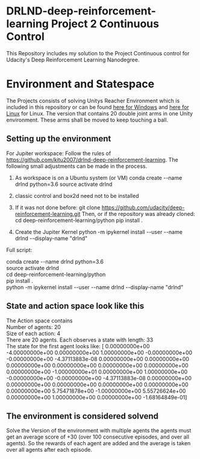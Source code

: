 # DRLND-deep-reinforcement-learning Project 2 Continuous Control
This Repository includes my solution to the Project Continuous control for Udacity's Deep Reinforcement Learning Nanodegree.

# Environment and Statespace
The Projects consists of solving Unitys Reacher Environment which is included in this repository or can be found [here for Windows](https://s3-us-west-1.amazonaws.com/udacity-drlnd/P2/Reacher/Reacher_Windows_x86_64.zip) and [here for Linux](https://s3-us-west-1.amazonaws.com/udacity-drlnd/P2/Reacher/Reacher_Linux.zip) for Linux. 
The version that contains 20 double joint arms in one Unity environment. These arms shall be moved to keep touching a ball. 

## Setting up the environment
For Jupiter workspace: 
Follow the rules of https://github.com/kitu2007/drlnd-deep-reinforcement-learning. 
The following small adjustments can be made in the process.

1. As workspace is on a Ubuntu system (or VM)
conda create --name drlnd python=3.6
source activate drlnd

2. classic control and box2d need not to be installed

3. If it was not done before: 
git clone https://github.com/udacity/deep-reinforcement-learning.git
Then, or if the repository was already cloned: 
cd deep-reinforcement-learning/python
pip install .

4. Create the Jupiter Kernel 
python -m ipykernel install --user --name drlnd --display-name "drlnd"


Full script: 

conda create --name drlnd python=3.6  
source activate drlnd  
cd deep-reinforcement-learning/python  
pip install .  
python -m ipykernel install --user --name drlnd --display-name "drlnd"  

## State and action space look like this
The Action space contains  
Number of agents: 20  
Size of each action: 4  
There are 20 agents. Each observes a state with length: 33  
The state for the first agent looks like: [ 0.00000000e+00 -4.00000000e+00  0.00000000e+00  1.00000000e+00
 -0.00000000e+00 -0.00000000e+00 -4.37113883e-08  0.00000000e+00
  0.00000000e+00  0.00000000e+00  0.00000000e+00  0.00000000e+00
  0.00000000e+00  0.00000000e+00 -1.00000000e+01  0.00000000e+00
  1.00000000e+00 -0.00000000e+00 -0.00000000e+00 -4.37113883e-08
  0.00000000e+00  0.00000000e+00  0.00000000e+00  0.00000000e+00
  0.00000000e+00  0.00000000e+00  5.75471878e+00 -1.00000000e+00
  5.55726624e+00  0.00000000e+00  1.00000000e+00  0.00000000e+00
 -1.68164849e-01]

## The environment is considered solvend 
Solve the Version of the environment with multiple agents the agents must get an average score of +30 (over 100 consecutive episodes, and over all agents). 
So the rewards of each agent are added and the average is taken over all agents after each episode.  



